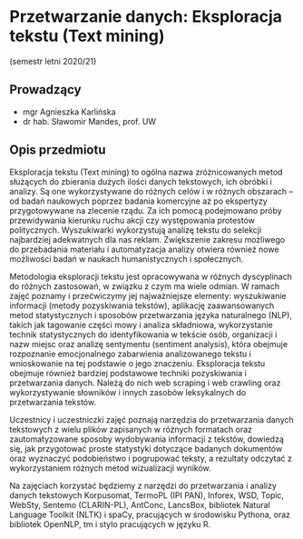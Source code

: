 # Przetwarzanie danych: Eksploracja tekstu (Text mining)
(semestr letni 2020/21)

## Prowadzący

- mgr Agnieszka Karlińska
- dr hab. Sławomir Mandes, prof. UW

## Opis przedmiotu

Eksploracja tekstu (Text mining) to ogólna nazwa zróżnicowanych metod służących do zbierania dużych ilości danych tekstowych, ich obróbki i analizy. Są one wykorzystywane do różnych celów i w różnych obszarach – od badań naukowych poprzez badania komercyjne aż po ekspertyzy przygotowywane na zlecenie rządu. Za ich pomocą podejmowano próby przewidywania kierunku ruchu akcji czy występowania protestów politycznych. Wyszukiwarki wykorzystują analizę tekstu do selekcji najbardziej adekwatnych dla nas reklam. Zwiększenie zakresu możliwego do przebadania materiału i automatyzacja analizy otwiera również nowe możliwości badań w naukach humanistycznych i społecznych.

Metodologia eksploracji tekstu jest opracowywana w różnych dyscyplinach do różnych zastosowań, w związku z czym ma wiele odmian. W ramach zajęć poznamy i przećwiczymy jej najważniejsze elementy: wyszukiwanie informacji (metody pozyskiwania tekstów), aplikację zaawansowanych metod statystycznych i sposobów przetwarzania języka naturalnego (NLP), takich jak tagowanie części mowy i analiza składniowa, wykorzystanie technik statystycznych do identyfikowania w tekście osób, organizacji i nazw miejsc oraz analizę sentymentu (sentiment analysis), która obejmuje rozpoznanie emocjonalnego zabarwienia analizowanego tekstu i wnioskowanie na tej podstawie o jego znaczeniu. Eksploracja tekstu obejmuje również bardziej podstawowe techniki pozyskiwania i przetwarzania danych. Należą do nich web scraping i web crawling oraz wykorzystywanie słowników i innych zasobów leksykalnych do przetwarzania tekstów.

Uczestnicy i uczestniczki zajęć poznają narzędzia do przetwarzania danych tekstowych z wielu plików zapisanych w różnych formatach oraz zautomatyzowane sposoby wydobywania informacji z tekstów, dowiedzą się, jak przygotować proste statystyki dotyczące badanych dokumentów oraz wyznaczyć podobieństwo i pogrupować teksty, a rezultaty odczytać z wykorzystaniem różnych metod wizualizacji wyników.

Na zajęciach korzystać będziemy z narzędzi do przetwarzania i analizy danych tekstowych Korpusomat, TermoPL (IPI PAN), Inforex, WSD, Topic, WebSty, Sentemo (CLARIN-PL), AntConc, LancsBox, bibliotek Natural Language Toolkit (NLTK) i spaCy, pracujących w środowisku Pythona, oraz bibliotek OpenNLP, tm i stylo pracujących w języku R.




